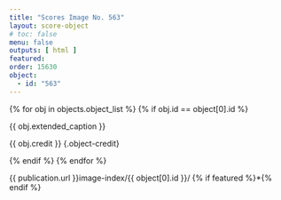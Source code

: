 ```yaml
---
title: "Scores Image No. 563"
layout: score-object
# toc: false
menu: false
outputs: [ html ]
featured: 
order: 15630
object:
  - id: "563"
---
```


{% for obj in objects.object_list %}
{% if obj.id == object[0].id %}

{{ obj.extended_caption }}

{{ obj.credit }} {.object-credit}

{% endif %}
{% endfor %}

<div class="object-credit object-url is-print-only">

{{ publication.url }}image-index/{{ object[0].id }}/ {% if featured %}*{% endif %}

</div>
